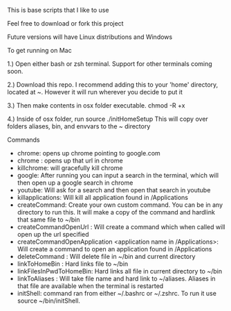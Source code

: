 This is base scripts that I like to use

Feel free to download or fork this project

Future versions will have Linux distributions and Windows

To get running on Mac

1.) Open either bash or zsh terminal. Support for other terminals coming soon. 

2.) Download this repo. I recommend adding this to your 'home' directory, located at ~. However it will run wherever you decide to put it

3.) Then make contents in osx folder executable. chmod -R +x <path to osx>

4.) Inside of osx folder, run source ./initHomeSetup
This will copy over folders aliases, bin, and envvars to the ~ directory

Commands

* chrome: opens up chrome pointing to google.com
* chrome <url>: opens up that url in chrome 
* killchrome: will gracefully kill chrome
* google: After running you can input a search in the terminal, which will then open up a google search in chrome
* youtube: Will ask for a search and then open that search in youtube
* killapplications: Will kill all application found in /Applications
* createCommand: Create your own custom command. You can be in any directory to run this. It will make a copy of the command and hardlink that same file to ~/bin  
* createCommandOpenUrl <command name> <url>: Will create a command which when called will open up the url specified
* createCommandOpenApplication <command name> <application name in /Applications>: Will create a command to open an application found in /Applications  
* deleteCommand <command name>: Will delete file in ~/bin and current directory  
* linkToHomeBin <file name>: Hard links file to ~/bin
* linkFilesInPwdToHomeBin: Hard links all file in current directory to ~/bin
* linkToAliases <file name>: Will take file name and hard link to ~/aliases. Aliases in that file are available when the terminal is restarted
* initShell: command ran from either ~/.bashrc or ~/.zshrc. To run it use source ~/bin/initShell.   
